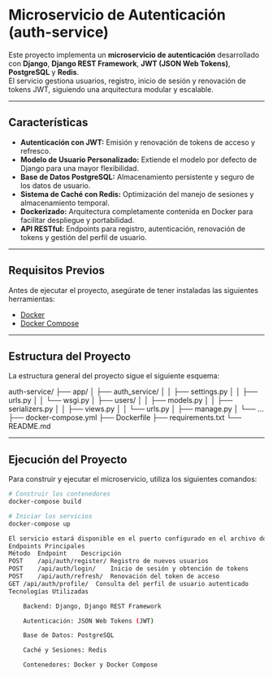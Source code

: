 # Microservicio de Autenticación (auth-service)

Este proyecto implementa un **microservicio de autenticación** desarrollado con **Django**, **Django REST Framework**, **JWT (JSON Web Tokens)**, **PostgreSQL** y **Redis**.  
El servicio gestiona usuarios, registro, inicio de sesión y renovación de tokens JWT, siguiendo una arquitectura modular y escalable.

---

## Características

- **Autenticación con JWT:** Emisión y renovación de tokens de acceso y refresco.
- **Modelo de Usuario Personalizado:** Extiende el modelo por defecto de Django para una mayor flexibilidad.
- **Base de Datos PostgreSQL:** Almacenamiento persistente y seguro de los datos de usuario.
- **Sistema de Caché con Redis:** Optimización del manejo de sesiones y almacenamiento temporal.
- **Dockerizado:** Arquitectura completamente contenida en Docker para facilitar despliegue y portabilidad.
- **API RESTful:** Endpoints para registro, autenticación, renovación de tokens y gestión del perfil de usuario.

---

## Requisitos Previos

Antes de ejecutar el proyecto, asegúrate de tener instaladas las siguientes herramientas:

- [Docker](https://www.docker.com/)
- [Docker Compose](https://docs.docker.com/compose/)

---

## Estructura del Proyecto

La estructura general del proyecto sigue el siguiente esquema:

auth-service/
├── app/
│ ├── auth_service/
│ │ ├── settings.py
│ │ ├── urls.py
│ │ └── wsgi.py
│ ├── users/
│ │ ├── models.py
│ │ ├── serializers.py
│ │ ├── views.py
│ │ └── urls.py
│ ├── manage.py
│ └── ...
├── docker-compose.yml
├── Dockerfile
├── requirements.txt
└── README.md


---

## Ejecución del Proyecto

Para construir y ejecutar el microservicio, utiliza los siguientes comandos:

```bash
# Construir los contenedores
docker-compose build

# Iniciar los servicios
docker-compose up

El servicio estará disponible en el puerto configurado en el archivo docker-compose.yml (por defecto http://localhost:8000).
Endpoints Principales
Método	Endpoint	Descripción
POST	/api/auth/register/	Registro de nuevos usuarios
POST	/api/auth/login/	Inicio de sesión y obtención de tokens
POST	/api/auth/refresh/	Renovación del token de acceso
GET	/api/auth/profile/	Consulta del perfil de usuario autenticado
Tecnologías Utilizadas

    Backend: Django, Django REST Framework

    Autenticación: JSON Web Tokens (JWT)

    Base de Datos: PostgreSQL

    Caché y Sesiones: Redis

    Contenedores: Docker y Docker Compose
